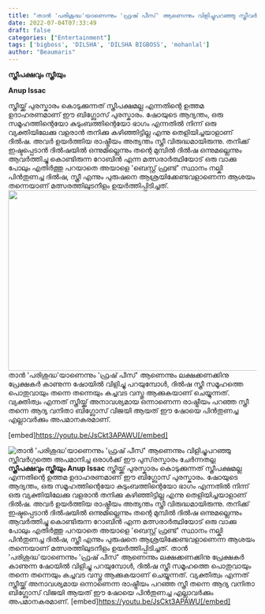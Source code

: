 ```yaml
---
title: "താൻ 'പരിശുദ്ധ'യാണെന്നും 'ഫ്രഷ് പീസ്' ആണെന്നും വിളിച്ചുപറഞ്ഞു സ്ത്രീവർഗ്ഗത്തെ അപമാനിച്ച ഒരാൾക്ക് ഈ പുസ്‌രസ്കാരം ചേർന്നതല്ല"
date: 2022-07-04T07:33:49
draft: false
categories: ["Entertainment"]
tags: ['bigboss', 'DILSHA', 'DILSHA BIGBOSS', 'mohanlal']
author: "Beaumaris"
---
```


<strong>സ്ത്രീപക്ഷവും സ്ത്രീയും</strong>

<strong>Anup Issac</strong>

സ്ത്രീയ്ക്ക് പുരസ്കാരം കൊടുക്കുന്നത് സ്ത്രീപക്ഷമല്ല എന്നതിന്റെ ഉത്തമ ഉദാഹരണമാണ് ഈ ബിഗ്ബോസ് പുരസ്കാരം. ഷോയുടെ ആദ്യന്തം, ഒരു സമൂഹത്തിന്റെയോ കുടുംബത്തിന്റെയോ ഭാഗം എന്നതിൽ നിന്ന് ഒരു വ്യക്തിയിലേക്കു വളരാൻ തനിക്കു കഴിഞ്ഞിട്ടില്ല എന്നു തെളിയിച്ചയാളാണ് ദിൽഷ. അവർ ഉയർത്തിയ രാഷ്ട്രീയം അത്യന്തം സ്ത്രീ വിരുദ്ധമായിരുന്നു. തനിക്ക് ഇഷ്ടപ്പെടാൻ ദിൽഷയിൽ ഒന്നുമില്ലെന്നും തന്റെ മുമ്പിൽ ദിൽഷ ഒന്നുമല്ലെന്നും ആവർത്തിച്ചു കൊണ്ടിരുന്ന റോബിൻ എന്ന മത്സരാർത്ഥിയോട് ഒരു വാക്കു പോലും എതിർത്തു പറയാതെ അയാളെ 'ബെസ്റ്റ് ഫ്രണ്ട്' സ്ഥാനം നല്കി പിൻതുണച്ച ദിൽഷ, സ്ത്രീ എന്നും പുരുഷനെ ആശ്രയിക്കേണ്ടവളാണെന്ന ആശയം തന്നെയാണ് മത്സരത്തിലുടനീളം ഉയർത്തിപ്പിടിച്ചത്. <img class=" wp-image-341715 aligncenter" src="https://cdn.boolokam.com/articles/2022/07/IPPP.jpg" alt="" width="650" height="366" />താൻ 'പരിശുദ്ധ'യാണെന്നും 'ഫ്രഷ് പീസ്' ആണെന്നും ലക്ഷക്കണക്കിനു പ്രേക്ഷകർ കാണുന്ന ഷോയിൽ വിളിച്ചു പറയുമ്പോൾ, ദിൽഷ സ്ത്രീ സമൂഹത്തെ പൊതുവായും തന്നെ തന്നെയും കച്ചവട വസ്തു ആക്കുകയാണ് ചെയ്യുന്നത്. വ്യക്തിത്വം എന്നത് സ്ത്രീയ്ക്ക് അനാവശ്യമായ ഒന്നാണെന്ന രാഷ്ട്രീയം പറഞ്ഞ സ്ത്രീ തന്നെ ആദ്യ വനിതാ ബിഗ്ബോസ് വിജയി ആയത് ഈ ഷോയെ പിൻതുണച്ച എല്ലാവർക്കും അപമാനകരമാണ്.

[embed]https://youtu.be/JsCkt3APAWU[/embed]


![താൻ 'പരിശുദ്ധ'യാണെന്നും 'ഫ്രഷ് പീസ്' ആണെന്നും വിളിച്ചുപറഞ്ഞു സ്ത്രീവർഗ്ഗത്തെ അപമാനിച്ച ഒരാൾക്ക് ഈ പുസ്‌രസ്കാരം ചേർന്നതല്ല](https://cdn.boolokam.com/articles/2022/07/IPPP.jpg)**സ്ത്രീപക്ഷവും സ്ത്രീയും** **Anup Issac** സ്ത്രീയ്ക്ക് പുരസ്കാരം കൊടുക്കുന്നത് സ്ത്രീപക്ഷമല്ല എന്നതിന്റെ ഉത്തമ ഉദാഹരണമാണ് ഈ ബിഗ്ബോസ് പുരസ്കാരം. ഷോയുടെ ആദ്യന്തം, ഒരു സമൂഹത്തിന്റെയോ കുടുംബത്തിന്റെയോ ഭാഗം എന്നതിൽ നിന്ന് ഒരു വ്യക്തിയിലേക്കു വളരാൻ തനിക്കു കഴിഞ്ഞിട്ടില്ല എന്നു തെളിയിച്ചയാളാണ് ദിൽഷ. അവർ ഉയർത്തിയ രാഷ്ട്രീയം അത്യന്തം സ്ത്രീ വിരുദ്ധമായിരുന്നു. തനിക്ക് ഇഷ്ടപ്പെടാൻ ദിൽഷയിൽ ഒന്നുമില്ലെന്നും തന്റെ മുമ്പിൽ ദിൽഷ ഒന്നുമല്ലെന്നും ആവർത്തിച്ചു കൊണ്ടിരുന്ന റോബിൻ എന്ന മത്സരാർത്ഥിയോട് ഒരു വാക്കു പോലും എതിർത്തു പറയാതെ അയാളെ 'ബെസ്റ്റ് ഫ്രണ്ട്' സ്ഥാനം നല്കി പിൻതുണച്ച ദിൽഷ, സ്ത്രീ എന്നും പുരുഷനെ ആശ്രയിക്കേണ്ടവളാണെന്ന ആശയം തന്നെയാണ് മത്സരത്തിലുടനീളം ഉയർത്തിപ്പിടിച്ചത്. താൻ 'പരിശുദ്ധ'യാണെന്നും 'ഫ്രഷ് പീസ്' ആണെന്നും ലക്ഷക്കണക്കിനു പ്രേക്ഷകർ കാണുന്ന ഷോയിൽ വിളിച്ചു പറയുമ്പോൾ, ദിൽഷ സ്ത്രീ സമൂഹത്തെ പൊതുവായും തന്നെ തന്നെയും കച്ചവട വസ്തു ആക്കുകയാണ് ചെയ്യുന്നത്. വ്യക്തിത്വം എന്നത് സ്ത്രീയ്ക്ക് അനാവശ്യമായ ഒന്നാണെന്ന രാഷ്ട്രീയം പറഞ്ഞ സ്ത്രീ തന്നെ ആദ്യ വനിതാ ബിഗ്ബോസ് വിജയി ആയത് ഈ ഷോയെ പിൻതുണച്ച എല്ലാവർക്കും അപമാനകരമാണ്. [embed]https://youtu.be/JsCkt3APAWU[/embed]

